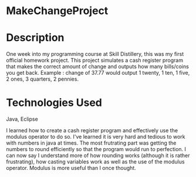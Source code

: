# MakeChangeProject

# Description
One week into my programming course at Skill Distillery, this was my first official homework project.
This project simulates a cash register program that makes the correct amount of change and outputs how many bills/coins you get back. 
Example : change of 37.77 would output 1 twenty, 1 ten, 1 five, 2 ones, 3 quarters, 2 pennies.

# Technologies Used

Java, Eclipse

I learned how to create a cash register program and effectively use the modulus operator to do so. I've learned it is very hard and tedious to work with numbers in java at times. The most frutrating part was getting the numbers to round efficiently so that the program would run to perfection. I can now say I understand more of how rounding works (although it is rather frustrating), how casting variables work as well as the use of the modulus operator. Modulus is more useful than I once thought. 
